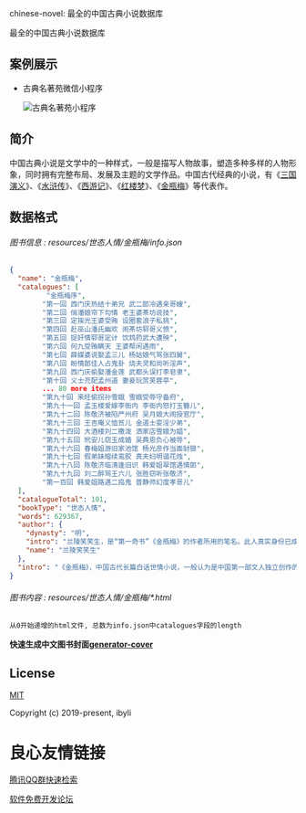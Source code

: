  
   
       
   
 

 chinese-novel: 最全的中国古典小说数据库 
  
   
     
   
 

最全的中国古典小说数据库

## 案例展示

- 古典名著苑微信小程序

  ![古典名著苑小程序](https://images.gitee.com/uploads/images/2019/1103/070835_5c3a8bb9_2278721.jpeg)

## 简介

中国古典小说是文学中的一种样式，一般是描写人物故事，塑造多种多样的人物形象，同时拥有完整布局、发展及主题的文学作品。中国古代经典的小说，有《[三国演义](https://baike.baidu.com/item/三国演义/5782)》、《[水浒传](https://baike.baidu.com/item/水浒传/348)》、《[西游记](https://baike.baidu.com/item/西游记/6786341)》、《[红楼梦](https://baike.baidu.com/item/红楼梦/15311)》、《[金瓶梅](https://baike.baidu.com/item/金瓶梅/3938665)》等代表作。

## 数据格式

###### 图书信息 : _resources/世态人情/金瓶梅/info.json_

```json
{
  "name": "金瓶梅",
  "catalogues": [
         "金瓶梅序",
        "第一回 西门庆热结十弟兄 武二郎冷遇亲哥嫂",
        "第二回 俏潘娘帘下勾情 老王婆茶坊说技",
        "第三回 定挨光王婆受贿 设圈套浪子私挑",
        "第四回 赴巫山潘氏幽欢 闹茶坊郓哥义愤",
        "第五回 捉奸情郓哥定计 饮鸩药武大遭殃",
        "第六回 何九受贿瞒天 王婆帮闲遇雨",
        "第七回 薛媒婆说娶孟三儿 杨姑娘气骂张四舅",
        "第八回 盼情郎佳人占鬼卦 烧夫灵和尚听淫声",
        "第九回 西门庆偷娶潘金莲 武都头误打李皂隶",
        "第十回 义士充配孟州道 妻妾玩赏芙蓉亭",
        ... 80 more items
        "第九十回 来旺偷拐孙雪娥 雪娥受辱守备府",
        "第九十一回 孟玉楼爱嫁李衙内 李衙内怒打玉簪儿",
        "第九十二回 陈敬济被陷严州府 吴月娘大闹授官厅",
        "第九十三回 王杏庵义恤贫儿 金道士娈淫少弟",
        "第九十四回 大酒楼刘二撒泼 洒家店雪娥为娼",
        "第九十五回 玳安儿窃玉成婚 吴典恩负心被辱",
        "第九十六回 春梅姐游旧家池馆 杨光彦作当面豺狼",
        "第九十七回 假弟妹暗续鸾胶 真夫妇明谐花烛",
        "第九十八回 陈敬济临清逢旧识 韩爱姐翠馆遇情郎",
        "第九十九回 刘二醉骂王六儿 张胜窃听张敬济",
        "第一百回 韩爱姐路遇二捣鬼 普静师幻度孝哥儿"
  ],
  "catalogueTotal": 101,
  "bookType": "世态人情",
  "words": 629367,
  "author": {
    "dynasty": "明",
    "intro": "兰陵笑笑生，是“第一奇书”《金瓶梅》的作者所用的笔名。此人真实身份已成为历史谜团。《金瓶梅》廿公跋说“《金瓶梅传》，为世庙时一巨公寓言”。明沈德符《万历野获编》则说他是“嘉靖间大名士手笔”。",
    "name": "兰陵笑笑生"
  },
  "intro": "《金瓶梅》，中国古代长篇白话世情小说，一般认为是中国第一部文人独立创作的章回体长篇小说。其成书时间约在明朝隆庆至万历年间，作者署名兰陵笑笑生。《金瓶梅》书名是由小说三个女主人公潘金莲、李瓶儿、庞春梅各取一字合成的。小说题材由《水浒传》中武松杀嫂一段演化而来，通过对兼有官僚、恶霸、富商三种身份的市侩势力的代表人物西门庆及其家庭罪恶生活的描述，体现当时民间生活的面貌，描绘了一个上至朝廷内擅权专政的太师，下至地方官僚恶霸乃至市井间的地痞、流氓、宦官、帮闲所构成的鬼蜮世界，揭露了明代中叶社会的黑暗和腐败，具有较深刻的认识价值。被列为明代“四大奇书”之首。"
}
```

###### 图书内容 : _resources/世态人情/金瓶梅/\*.html_

```html
从0开始递增的html文件, 总数为info.json中catalogues字段的length
```

**快速生成中文图书封面[generator-cover](https://github.com/ibyli/generator-cover)**

## License

[MIT](https://github.com/ibyli/chinese-novel/blob/master/LICENSE)

Copyright (c) 2019-present, ibyli


 # 良心友情链接

[腾讯QQ群快速检索](http://u.720life.cn/s/8cf73f7c)

[软件免费开发论坛](http://u.720life.cn/s/bbb01dc0)